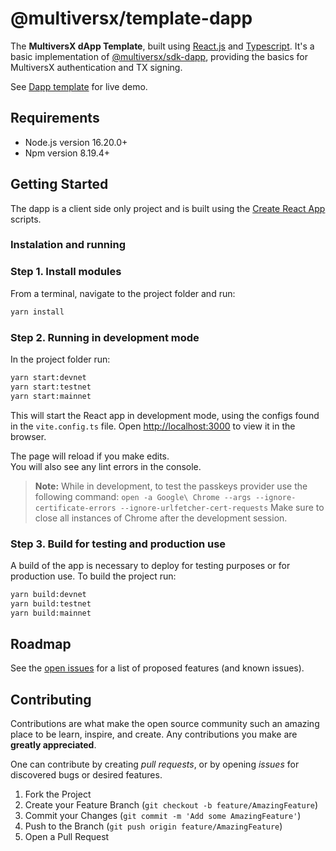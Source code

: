 # @multiversx/template-dapp

The **MultiversX dApp Template**, built using [React.js](https://reactjs.org/) and [Typescript](https://www.typescriptlang.org/).
It's a basic implementation of [@multiversx/sdk-dapp](https://www.npmjs.com/package/@multiversx/sdk-dapp), providing the basics for MultiversX authentication and TX signing.

See [Dapp template](https://template-dapp.multiversx.com/) for live demo.

## Requirements

- Node.js version 16.20.0+
- Npm version 8.19.4+

## Getting Started

The dapp is a client side only project and is built using the [Create React App](https://create-react-app.dev) scripts.

### Instalation and running

### Step 1. Install modules

From a terminal, navigate to the project folder and run:

```bash
yarn install
```

### Step 2. Running in development mode

In the project folder run:

```bash
yarn start:devnet
yarn start:testnet
yarn start:mainnet
```

This will start the React app in development mode, using the configs found in the `vite.config.ts` file.
Open [http://localhost:3000](http://localhost:3000) to view it in the browser.

The page will reload if you make edits.\
You will also see any lint errors in the console.

> **Note:** 
While in development, to test the passkeys provider use the following command:
`open -a Google\ Chrome --args --ignore-certificate-errors --ignore-urlfetcher-cert-requests`
Make sure to close all instances of Chrome after the development session.

### Step 3. Build for testing and production use

A build of the app is necessary to deploy for testing purposes or for production use.
To build the project run:

```bash
yarn build:devnet
yarn build:testnet
yarn build:mainnet
```

## Roadmap

See the [open issues](https://github.com/multiversx/mx-template-dapp/issues) for a list of proposed features (and known issues).

## Contributing

Contributions are what make the open source community such an amazing place to be learn, inspire, and create. Any contributions you make are **greatly appreciated**.

One can contribute by creating _pull requests_, or by opening _issues_ for discovered bugs or desired features.

1. Fork the Project
2. Create your Feature Branch (`git checkout -b feature/AmazingFeature`)
3. Commit your Changes (`git commit -m 'Add some AmazingFeature'`)
4. Push to the Branch (`git push origin feature/AmazingFeature`)
5. Open a Pull Request
